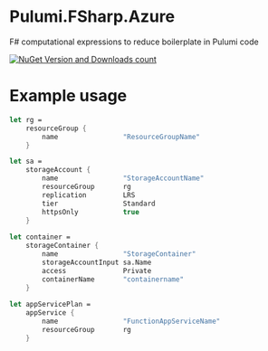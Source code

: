 # Pulumi.FSharp.Azure
F# computational expressions to reduce boilerplate in Pulumi code

[![NuGet Version and Downloads count](https://buildstats.info/nuget/Pulumi.FSharp.Azure)](https://www.nuget.org/packages/Pulumi.FSharp.Azure)

# Example usage

```fsharp
let rg =
    resourceGroup {
        name                "ResourceGroupName"
    }

let sa =
    storageAccount {
        name                "StorageAccountName"
        resourceGroup       rg
        replication         LRS
        tier                Standard
        httpsOnly           true
    }
    
let container =
    storageContainer {
        name                "StorageContainer"
        storageAccountInput sa.Name
        access              Private
        containerName       "containername"
    }
    
let appServicePlan =
    appService {
        name                "FunctionAppServiceName"
        resourceGroup       rg
    }
```